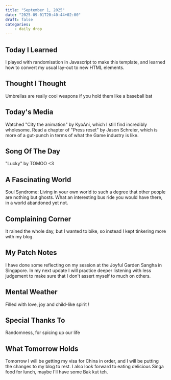 ```yaml
---
title: "September 1, 2025"
date: "2025-09-01T20:40:44+02:00"
draft: false
categories: 
    - daily drop
---
```


## Today I Learned  
I played with randomisation in Javascript to make this template, and learned how to convert my usual lay-out to new HTML elements.

## Thought I Thought
Umbrellas are really cool weapons if you hold them like a baseball bat 


## Today's Media
Watched "City the animation" by KyoAni, which I still find incredibly wholesome. Read a chapter of "Press reset" by Jason Schreier, which is more of a gut-punch in terms of what the Game industry is like. 

## Song Of The Day
"Lucky" by TOMOO <3


## A Fascinating World
Soul Syndrome: Living in your own world to such a degree that other people are nothing but ghosts. What an interesting bus ride you would have there, in a world abandoned yet not. 


## Complaining Corner
It rained the whole day, but I wanted to bike, so instead I kept tinkering more with my blog. 

## My Patch Notes
I have done some reflecting on my session at the Joyful Garden Sangha in Singapore. In my next update I will practice deeper listening with less judgement to make sure that I don't assert myself to much on others. 

## Mental Weather
Filled with love, joy and child-like spirit !

## Special Thanks To 
Randomness, for spicing up our life

## What Tomorrow Holds
Tomorrow I will be getting my visa for China in order, and I will be putting the changes to my blog to rest. I also look forward to eating delicious Singa food for lunch, maybe I'll have some Bak kut teh. 
